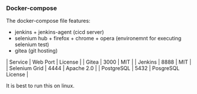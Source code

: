 ### Docker-compose
The docker-compose file features:
* jenkins + jenkins-agent (cicd server)
* selenium hub + firefox + chrome + opera (environemnt for executing selenium test)
* gitea (git hosting)


| Service        | Web Port     | License           |
| Gitea          | 3000         | MIT               |
| Jenkins        | 8888         | MIT               |
| Selenium Grid  | 4444         | Apache 2.0        |
| PostgreSQL     | 5432         | PosgreSQL License |

It is best to run this on linux.
